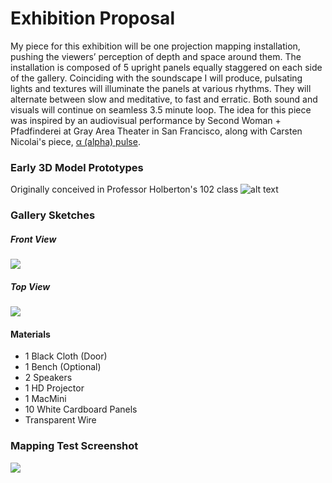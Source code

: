 # Exhibition Proposal


My piece for this exhibition will be one projection mapping installation, pushing the viewers’ perception of depth and space around them. The installation is composed of 5 upright panels equally staggered on each side of the gallery. Coinciding with the soundscape I will produce, pulsating lights and textures will illuminate the panels at various rhythms. They will alternate between slow and meditative, to fast and erratic. Both sound and visuals will continue on seamless 3.5 minute loop. The idea for this piece was inspired by an audiovisual performance by Second Woman + Pfadfinderei at Gray Area Theater in San Francisco, along with Carsten Nicolai's piece, [α (alpha) pulse](https://vimeo.com/105547177).


### Early 3D Model Prototypes
Originally conceived in Professor Holberton's 102 class
![alt text](https://github.com/nakemi/ART-195/blob/master/models%20.png)


### Gallery Sketches
##### Front View
![](https://github.com/nakemi/ART195/blob/master/frontview.png)
##### Top View
![](https://github.com/nakemi/ART-195/blob/master/top.png)


#### Materials
* 1 Black Cloth (Door)
* 1 Bench (Optional)
* 2 Speakers
* 1 HD Projector
* 1 MacMini
* 10 White Cardboard Panels
* Transparent Wire


### Mapping Test Screenshot
![](https://github.com/nakemi/ART195/blob/master/syphonertest.png)
